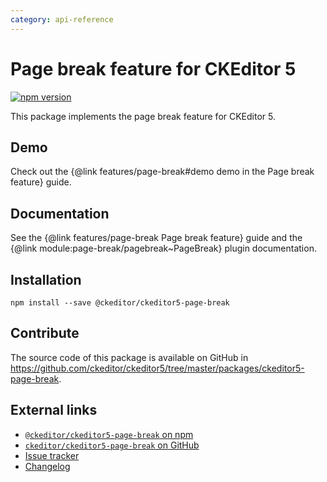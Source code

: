 ```yaml
---
category: api-reference
---
```


# Page break feature for CKEditor 5

[![npm version](https://badge.fury.io/js/%40ckeditor%2Fckeditor5-page-break.svg)](https://www.npmjs.com/package/@ckeditor/ckeditor5-page-break)

This package implements the page break feature for CKEditor 5.

## Demo

Check out the {@link features/page-break#demo demo in the Page break feature} guide.

## Documentation

See the {@link features/page-break Page break feature} guide and the {@link module:page-break/pagebreak~PageBreak} plugin documentation.

## Installation

```nohighlight
npm install --save @ckeditor/ckeditor5-page-break
```

## Contribute

The source code of this package is available on GitHub in https://github.com/ckeditor/ckeditor5/tree/master/packages/ckeditor5-page-break.

## External links

* [`@ckeditor/ckeditor5-page-break` on npm](https://www.npmjs.com/package/@ckeditor/ckeditor5-page-break)
* [`ckeditor/ckeditor5-page-break` on GitHub](https://github.com/ckeditor/ckeditor5/tree/master/packages/ckeditor5-page-break)
* [Issue tracker](https://github.com/ckeditor/ckeditor5/issues)
* [Changelog](https://github.com/ckeditor/ckeditor5/blob/master/CHANGELOG.md)

